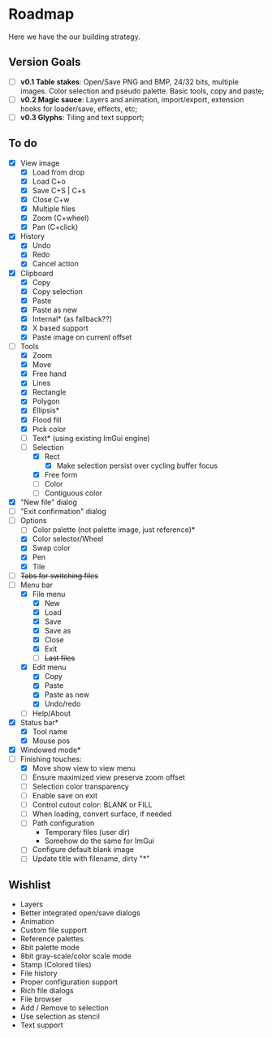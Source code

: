 Roadmap
=======

Here we have the our building strategy.

Version Goals
-------------

- [ ] **v0.1 Table stakes**: Open/Save PNG and BMP, 24/32 bits, multiple images. Color selection and pseudo palette. Basic tools, copy and paste;
- [ ] **v0.2 Magic sauce**: Layers and animation, import/export, extension hooks for loader/save, effects, etc;
- [ ] **v0.3 Glyphs**: Tiling and text support;

To do
-----

- [x] View image
  - [x] Load from drop
  - [x] Load C+o
  - [x] Save C+S | C+s
  - [x] Close C+w
  - [x] Multiple files
  - [x] Zoom (C+wheel)
  - [x] Pan (C+click)
- [x] History
  - [x] Undo
  - [x] Redo
  - [x] Cancel action
- [x] Clipboard
  - [x] Copy
  - [x] Copy selection
  - [x] Paste
  - [x] Paste as new
  - [x] Internal* (as fallback??)
  - [x] X based support
  - [x] Paste image on current offset
- [ ] Tools
  - [x] Zoom
  - [x] Move
  - [x] Free hand
  - [x] Lines
  - [x] Rectangle
  - [x] Polygon
  - [x] Ellipsis*
  - [x] Flood fill
  - [x] Pick color
  - [ ] Text* (using existing ImGui engine)
  - [ ] Selection
    - [x] Rect
      - [x] Make selection persist over cycling buffer focus
    - [x] Free form
    - [ ] Color
    - [ ] Contiguous color
- [x] "New file" dialog
- [ ] "Exit confirmation" dialog
- [ ] Options
  - [ ] Color palette (not palette image, just reference)*
  - [x] Color selector/Wheel
  - [x] Swap color
  - [x] Pen
  - [x] Tile
- [ ] ~~Tabs for switching files~~
- [ ] Menu bar
  - [x] File menu
    - [x] New
    - [x] Load 
    - [x] Save
    - [x] Save as 
    - [x] Close
    - [x] Exit
    - [ ] ~~Last files~~
  - [x] Edit menu
    - [x] Copy
    - [x] Paste
    - [x] Paste as new
    - [x] Undo/redo
  - [ ] Help/About
- [x] Status bar*
  - [x] Tool name
  - [x] Mouse pos
- [x] Windowed mode*
- [ ] Finishing touches:
  - [x] Move show view to view menu
  - [ ] Ensure maximized view preserve zoom offset
  - [ ] Selection color transparency
  - [ ] Enable save on exit
  - [ ] Control cutout color: BLANK or FILL
  - [ ] When loading, convert surface, if needed
  - [ ] Path configuration
    - Temporary files (user dir)
    - Somehow do the same for ImGui
  - [ ] Configure default blank image
  - [ ] Update title with filename, dirty "*"

Wishlist
--------

- Layers
- Better integrated open/save dialogs
- Animation
- Custom file support
- Reference palettes
- 8bit palette mode
- 8bit gray-scale/color scale mode
- Stamp (Colored tiles)
- File history
- Proper configuration support
- Rich file dialogs
- File browser
- Add / Remove to selection
- Use selection as stencil
- Text support
